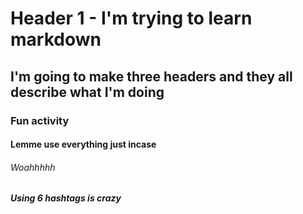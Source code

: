 # Header 1 - I'm trying to learn markdown
## I'm going to make three headers and they all describe what I'm doing
### Fun activity
#### Lemme use everything just incase
###### Woahhhhh
##### Using 6 hashtags is crazy
